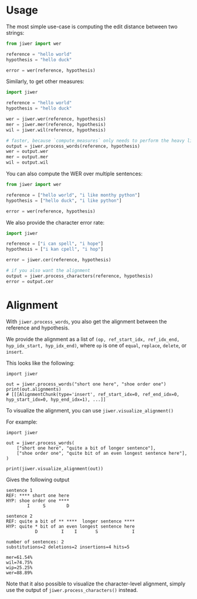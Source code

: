 # Usage

The most simple use-case is computing the edit distance between two strings:

```python
from jiwer import wer

reference = "hello world"
hypothesis = "hello duck"

error = wer(reference, hypothesis)
```

Similarly, to get other measures:

```python
import jiwer

reference = "hello world"
hypothesis = "hello duck"

wer = jiwer.wer(reference, hypothesis)
mer = jiwer.mer(reference, hypothesis)
wil = jiwer.wil(reference, hypothesis)

# faster, because `compute_measures` only needs to perform the heavy lifting once:
output = jiwer.process_words(reference, hypothesis)
wer = output.wer
mer = output.mer
wil = output.wil
```

You can also compute the WER over multiple sentences:

```python
from jiwer import wer

reference = ["hello world", "i like monthy python"]
hypothesis = ["hello duck", "i like python"]

error = wer(reference, hypothesis)
```

We also provide the character error rate:

```python
import jiwer

reference = ["i can spell", "i hope"]
hypothesis = ["i kan cpell", "i hop"]

error = jiwer.cer(reference, hypothesis)

# if you also want the alignment
output = jiwer.process_characters(reference, hypothesis)
error = output.cer
```

# Alignment

With `jiwer.process_words`, you also get the alignment between the reference and hypothesis.

We provide the alignment as a list of `(op, ref_start_idx, ref_idx_end, hyp_idx_start, hyp_idx_end)`, where `op` is one of
    `equal`, `replace`, `delete`, or `insert`.

This looks like the following:

```python3
import jiwer

out = jiwer.process_words("short one here", "shoe order one")
print(out.alignments)
# [[[AlignmentChunk(type='insert', ref_start_idx=0, ref_end_idx=0, hyp_start_idx=0, hyp_end_idx=1), ...]]
```

To visualize the alignment, you can use `jiwer.visualize_alignment()`

For example:

```python3
import jiwer

out = jiwer.process_words(
    ["short one here", "quite a bit of longer sentence"],
    ["shoe order one", "quite bit of an even longest sentence here"],
)

print(jiwer.visualize_alignment(out))
```
Gives the following output
```text
sentence 1
REF: **** short one here
HYP: shoe order one ****
        I     S        D

sentence 2
REF: quite a bit of ** ****  longer sentence ****
HYP: quite * bit of an even longest sentence here
           D         I    I       S             I

number of sentences: 2
substitutions=2 deletions=2 insertions=4 hits=5

mer=61.54%
wil=74.75%
wip=25.25%
wer=88.89%
```

Note that it also possible to visualize the character-level alignment, simply use the output of `jiwer.process_characters()` instead. 
